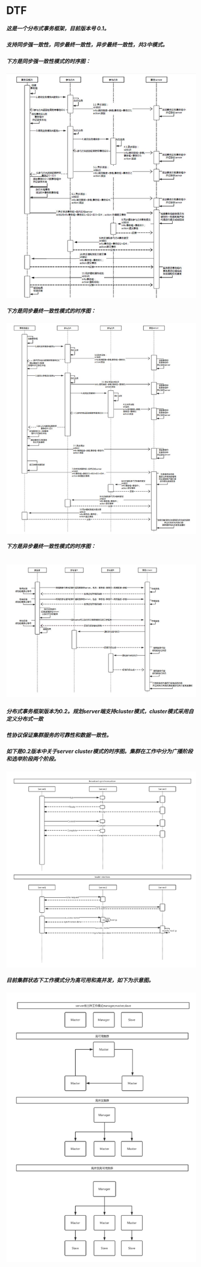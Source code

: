 DTF
======================================================================================
##### 这是一个分布式事务框架，目前版本号 0.1。 
##### 支持同步强一致性，同步最终一致性，异步最终一致性，共3中模式。 
##### 下方是同步强一致性模式的时序图：

![Image discription](https://github.com/wgy8283335/dtf/blob/master/image/sync_strong.JPG)

##### 下方是同步最终一致性模式的时序图：
![Image discription](https://github.com/wgy8283335/dtf/blob/master/image/sync_final1.JPG)

##### 下方是异步最终一致性模式的时序图：
![Image discription](https://github.com/wgy8283335/dtf/blob/master/image/async_final.JPG)
======================================================================================
##### 分布式事务框架版本为0.2。规划server端支持cluster模式，cluster模式采用自定义分布式一致
##### 性协议保证集群服务的可靠性和数据一致性。
##### 如下是0.2版本中关于server cluster模式的时序图。集群在工作中分为广播阶段和选举阶段两个阶段。
![Image discription](https://github.com/wgy8283335/dtf/blob/master/image/server_cluster_in_working.JPG)
##### 目前集群状态下工作模式分为高可用和高并发，如下为示意图。
![Image discription](https://github.com/wgy8283335/dtf/blob/master/image/working_state.JPG)